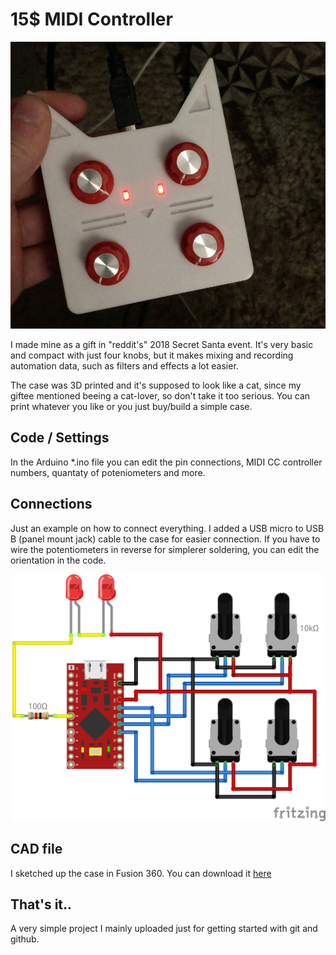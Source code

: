 # 15$ MIDI Controller

![Image of the controller](img/front.jpg?raw=true)

I made mine as a gift in "reddit's" 2018 Secret Santa event. It's very basic and compact with just four knobs, but it makes mixing and recording automation data, such as filters and effects a lot easier.

The case was 3D printed and it's supposed to look like a cat, since my giftee mentioned beeing a cat-lover, so don't take it too serious. You can print whatever you like or you just buy/build a simple case.

## Code / Settings

In the Arduino *.ino file you can edit the pin connections, MIDI CC controller numbers, quantaty of poteniometers and more.

## Connections

Just an example on how to connect everything. I added a USB micro to USB B (panel mount jack) cable to the case for easier connection. If you have to wire the potentiometers in reverse for simplerer soldering, you can edit the orientation in the code.

![Image of the Connection](img/MIDI_Controller_Breadboard.png?raw=true)

## CAD file

I sketched up the case in Fusion 360. You can download it [here](https://a360.co/2FjdJOE)

## That's it..

A very simple project I mainly uploaded just for getting started with git and github.  